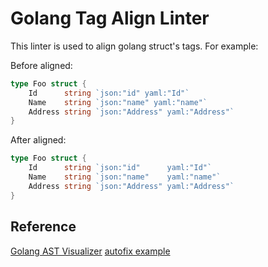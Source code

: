 # Golang Tag Align Linter

This linter is used to align golang struct's tags. For example:

Before aligned:

```go
type Foo struct {
    Id      string `json:"id" yaml:"Id"`
    Name    string `json:"name" yaml:"name"`
    Address string `json:"Address" yaml:"Address"`
}
```

After aligned:

```go
type Foo struct {
    Id      string `json:"id"      yaml:"Id"`
    Name    string `json:"name"    yaml:"name"`
    Address string `json:"Address" yaml:"Address"`
}
```

## Reference

[Golang AST Visualizer](http://goast.yuroyoro.net/)
[autofix example](https://github.com/golangci/golangci-lint/pull/2450/files)
